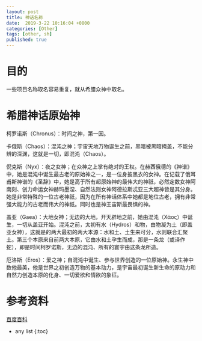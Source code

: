 ```yaml
---
layout: post
title: 神话名称
date:  2019-3-22 10:16:04 +0800
categories: [Other]
tags: [other, sh]
published: true
---
```


# 目的

一些项目名称取名容易重复，就从希腊众神中取名。

# 希腊神话原始神

柯罗诺斯（Chronus）：时间之神，第一因。

卡俄斯（Chaos）：混沌之神；宇宙天地万物诞生之前，黑暗被黑暗掩盖，不能分辨的深渊，这就是一切，即混沌（Chaos）。

倪克斯（Nyx）：夜之女神；在众神之上掌有绝对的王权。在赫西俄德的《神谱》中，她是混沌中诞生最古老的原始神之一，是一位身披黑衣的女神。在记载了俄耳甫斯神谱的《圣辞》中，她是高于所有超原始神的最伟大的神祇，必然定数女神阿南刻、创力命运女神赫玛墨涅、自然法则女神阿德拉斯忒亚三大超神皆是其分身。她是非常特殊的一位古老神祇，因为在所有神话体系中她都是地位古老，拥有非常强大能力的古老而伟大的神祇。同时也是神王宙斯最畏惧的神。

盖亚（Gaea）：大地女神；无边的大地，开天辟地之前，她由混沌（Χάος）中诞生，一切从盖亚开始。混沌之前，太初有水（Hydros）和物，由物凝为土（即盖亚女神），这就是的两大最初的两大本源：水和土、土生来可分，水则联合汇聚土。第三个本原来自前两大本原，它由水和土孕生而成，那是一条龙（或译作蛇），即是时间柯罗诺斯，无边的混沌、所有的寰宇由这条龙所造。

厄洛斯（Eros）：爱之神；自混沌中诞生、参与世界创造的一位原始神。永生神中数他最美，他是世界之初创造万物的基本动力，是宇宙最初诞生新生命的原动力和自然力创造本原的化身、一切爱欲和情欲的象征。

# 参考资料

[百度百科](https://baike.baidu.com/item/%E5%B8%8C%E8%85%8A%E5%8E%9F%E5%A7%8B%E7%A5%9E/8527967?fr=aladdin)

* any list
{:toc}